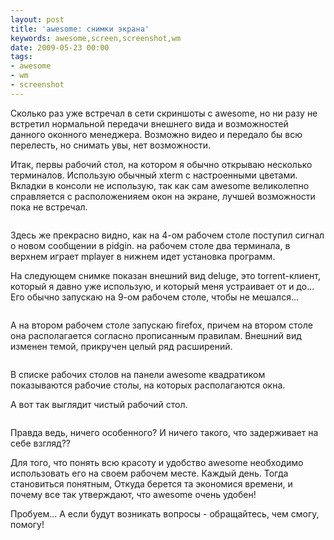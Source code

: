 ```yaml
---
layout: post
title: 'awesome: снимки экрана'
keywords: awesome,screen,screenshot,wm
date: 2009-05-23 00:00
tags:
- awesome
- wm
- screenshot
---
```

Сколько раз уже встречал в сети скриншоты с awesome, но ни разу не встретил нормальной передачи внешнего вида и возможностей данного оконного менеджера. Возможно видео и передало бы всю перелесть, но снимать увы, нет возможности.

Итак, первы рабочий стол, на котором я обычно открываю несколько терминалов. Использую обычный xterm с настроенными цветами. Вкладки в консоли не использую, так как сам awesome великолепно справляется с расположенияем окон на экране, лучшей возможности пока не встречал.

<a href="http://static.juev.org/2009/05/200905162301391280x1024.png"><img src="http://static.juev.org/2009/05/200905162301391280x1024.th.png" border="0" alt="" /></a>

Здесь же прекрасно видно, как на 4-ом рабочем столе поступил сигнал о новом сообщении в pidgin. на рабочем столе два терминала, в верхнем играет mplayer в нижнем идет установка программ.

На следующем снимке показан внешний вид deluge, это torrent-клиент, который я давно уже использую, и который меня устраивает от и до... Его обычно запускаю на 9-ом рабочем столе, чтобы не мешался...

<a href="http://static.juev.org/2009/05/200905180714451280x1024.png"><img src="http://static.juev.org/2009/05/200905180714451280x1024.th.png" border="0" alt="" /></a>

А на втором рабочем столе запускаю firefox, причем на втором столе она располагается согласно прописанным правилам. Внешний вид изменен темой, прикручен целый ряд расширений.

<a href="http://static.juev.org/2009/05/200905172102371280x1024.png"><img src="http://static.juev.org/2009/05/200905172102371280x1024.th.png" border="0" alt="" /></a>

В списке рабочих столов на панели awesome квадратиком показываются рабочие столы, на которых располагаются окна.

А вот так выглядит чистый рабочий стол.

<a href="http://static.juev.org/2009/05/200905231701401280x1024.png"><img src="http://static.juev.org/2009/05/200905231701401280x1024.th.png" border="0" alt="" /></a>

Правда ведь, ничего особенного? И ничего такого, что задерживает на себе взгляд??

Для того, что понять всю красоту и удобство awesome необходимо использовать его на своем рабочем месте. Каждый день. Тогда становиться понятным, Откуда берется та экономися времени, и почему все так утверждают, что awesome очень удобен!

Пробуем... А если будут возникать вопросы - обращайтесь, чем смогу, помогу!
